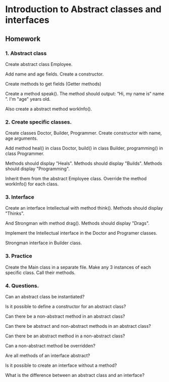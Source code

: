 # Introduction to Abstract classes and interfaces

## Homework

### 1. Abstract class

Create abstract class Employee.

Add name and age fields. Create a constructor.

Create methods to get fields (Getter methods)

Create a method speak(). The method should output: “Hi, my name is“ name ”. I'm "age" years old.

Also create a abstract method workInfo().

### 2. Create specific classes.
Create classes Doctor, Builder, Programmer. Create constructor with name, age arguments.

Add method heal() in class Doctor,  build() in class Builder, programming() in class Programmer.

Methods should display "Heals". Methods should display "Builds". Methods should display "Programming".

Inherit them from the abstract Employee class. Override the method workInfo() for each class.

### 3. Interface
Create an interface Intellectual with method think(). Methods should display "Thinks".

And Strongman with  method drag(). Methods should display "Drags".

Implement the Intellectual interface in the Doctor and Programer classes.

Strongman interface in Builder class.

### 3. Practice
Create the Main class in a separate file.
Make any 3 instances of each specific class. Call their methods.

### 4. Questions.

Can an abstract class be instantiated?

Is it possible to define a constructor for an abstract class?

Can there be a non-abstract method in an abstract class?

Can there be abstract and non-abstract methods in an abstract class?

Can there be an abstract method in a non-abstract class?

Can a non-abstract method be overridden?

Are all methods of an interface abstract?

Is it possible to create an interface without a method?

What is the difference between an abstract class and an interface?

